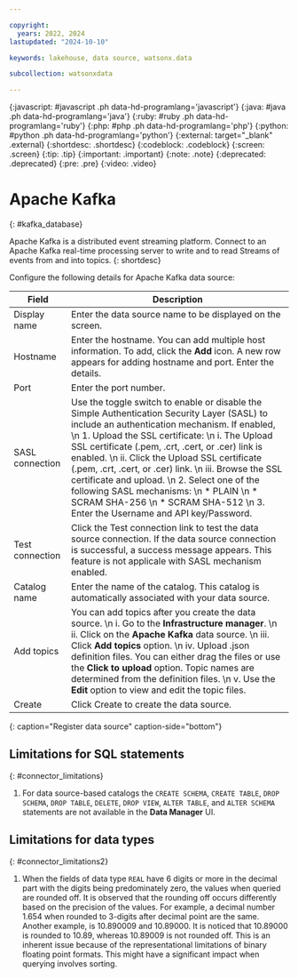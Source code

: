 ```yaml
---

copyright:
  years: 2022, 2024
lastupdated: "2024-10-10"

keywords: lakehouse, data source, watsonx.data

subcollection: watsonxdata

---
```


{:javascript: #javascript .ph data-hd-programlang='javascript'}
{:java: #java .ph data-hd-programlang='java'}
{:ruby: #ruby .ph data-hd-programlang='ruby'}
{:php: #php .ph data-hd-programlang='php'}
{:python: #python .ph data-hd-programlang='python'}
{:external: target="_blank" .external}
{:shortdesc: .shortdesc}
{:codeblock: .codeblock}
{:screen: .screen}
{:tip: .tip}
{:important: .important}
{:note: .note}
{:deprecated: .deprecated}
{:pre: .pre}
{:video: .video}

# Apache Kafka
{: #kafka_database}

Apache Kafka is a distributed event streaming platform. Connect to an Apache Kafka real-time processing server to write and to read Streams of events from and into topics.
{: shortdesc}


 Configure the following details for Apache Kafka data source:

 | Field           | Description        |
 |------------------|--------------------|
 | Display name    | Enter the data source name to be displayed on the screen. |
 | Hostname            | Enter the hostname. You can add multiple host information. To add, click the **Add** icon. A new row appears for adding hostname and port. Enter the details.  |
 | Port             | Enter the port number. |
 | SASL connection   | Use the toggle switch to enable or disable the Simple Authentication Security Layer (SASL) to include an authentication mechanism. If enabled, \n 1. Upload the SSL certificate: \n i. The Upload SSL certificate (.pem, .crt, .cert, or .cer) link is enabled. \n ii. Click the Upload SSL certificate (.pem, .crt, .cert, or .cer) link. \n iii. Browse the SSL certificate and upload. \n 2. Select one of the following SASL mechanisms: \n * PLAIN \n * SCRAM SHA-256 \n * SCRAM SHA-512 \n 3. Enter the Username and API key/Password.|
 | Test connection     | Click the Test connection link to test the data source connection. If the data source connection is successful, a success message appears. This feature is not applicale with SASL mechanism enabled.|
 | Catalog name | Enter the name of the catalog. This catalog is automatically associated with your data source. |
 | Add topics    | You can add topics after you create the data source.  \n i. Go to the **Infrastructure manager**. \n ii. Click on the **Apache Kafka** data source. \n iii. Click **Add topics** option. \n iv. Upload .json definition files. You can either drag the files or use the **Click to upload** option. Topic names are determined from the definition files. \n v. Use the **Edit** option to view and edit the topic files.|
 | Create | Click Create to create the data source. |
 {: caption="Register data source" caption-side="bottom"}


## Limitations for SQL statements
{: #connector_limitations}

1. For data source-based catalogs the `CREATE SCHEMA`, `CREATE TABLE`, `DROP SCHEMA`, `DROP TABLE`, `DELETE`, `DROP VIEW`, `ALTER TABLE`, and `ALTER SCHEMA` statements are not available in the **Data Manager** UI.

## Limitations for data types
{: #connector_limitations2}

1. When the fields of data type `REAL` have 6 digits or more in the decimal part with the digits being predominately zero, the values when queried are rounded off. It is observed that the rounding off occurs differently based on the precision of the values. For example, a decimal number 1.654 when rounded to 3-digits after decimal point are the same. Another example, is 10.890009 and 10.89000. It is noticed that 10.89000 is rounded to 10.89, whereas 10.89009 is not rounded off. This is an inherent issue because of the representational limitations of binary floating point formats. This might have a significant impact when querying involves sorting.
